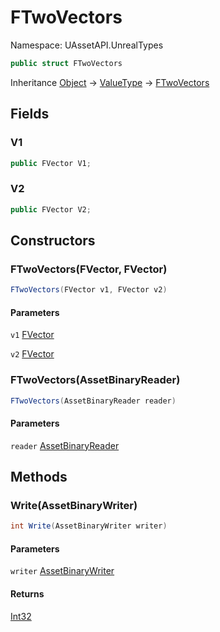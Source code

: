 # FTwoVectors

Namespace: UAssetAPI.UnrealTypes

```csharp
public struct FTwoVectors
```

Inheritance [Object](https://docs.microsoft.com/en-us/dotnet/api/system.object) → [ValueType](https://docs.microsoft.com/en-us/dotnet/api/system.valuetype) → [FTwoVectors](./uassetapi.unrealtypes.ftwovectors.md)

## Fields

### **V1**

```csharp
public FVector V1;
```

### **V2**

```csharp
public FVector V2;
```

## Constructors

### **FTwoVectors(FVector, FVector)**

```csharp
FTwoVectors(FVector v1, FVector v2)
```

#### Parameters

`v1` [FVector](./uassetapi.unrealtypes.fvector.md)<br>

`v2` [FVector](./uassetapi.unrealtypes.fvector.md)<br>

### **FTwoVectors(AssetBinaryReader)**

```csharp
FTwoVectors(AssetBinaryReader reader)
```

#### Parameters

`reader` [AssetBinaryReader](./uassetapi.assetbinaryreader.md)<br>

## Methods

### **Write(AssetBinaryWriter)**

```csharp
int Write(AssetBinaryWriter writer)
```

#### Parameters

`writer` [AssetBinaryWriter](./uassetapi.assetbinarywriter.md)<br>

#### Returns

[Int32](https://docs.microsoft.com/en-us/dotnet/api/system.int32)<br>
